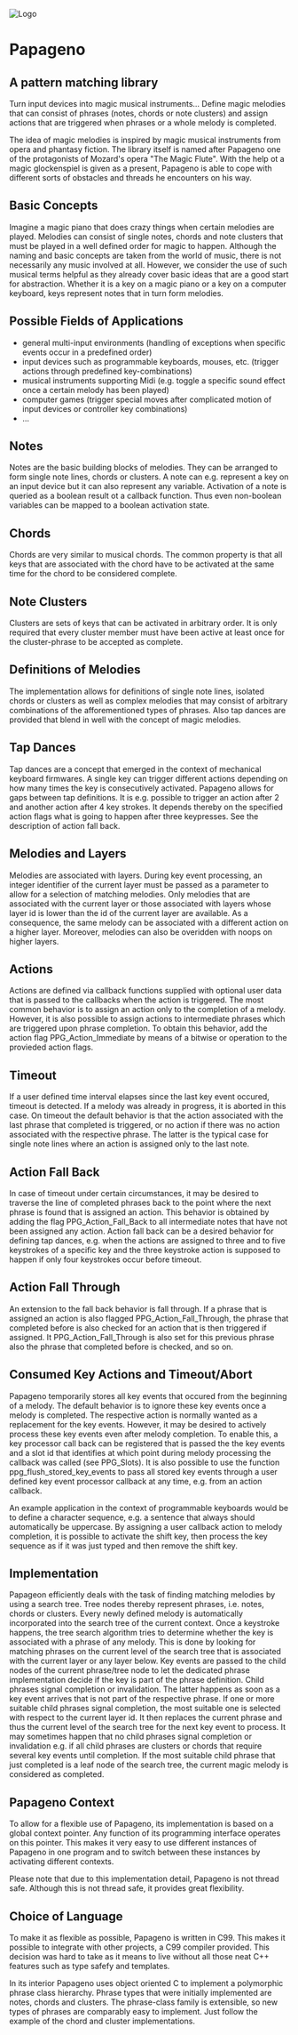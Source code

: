 ![Logo](logos/papageno_logo.svg)

Papageno
==============

A pattern matching library
--------------

Turn input devices into magic musical instruments...
Define magic melodies that can consist of phrases (notes, chords or note clusters) and 
assign actions that are triggered when phrases or a whole melody is completed.

The idea of magic melodies is inspired by magic musical instruments from
opera and phantasy fiction. The library itself is named after Papageno one of 
the protagonists of Mozard's opera "The Magic Flute". With the help ot a magic glockenspiel is given as a present,
Papageno is able to cope with different sorts of obstacles and threads he encounters on his way. 

## Basic Concepts

Imagine a magic piano that does crazy things when certain
melodies are played. Melodies can consist of single notes, chords and note clusters
that must be played in a well defined order for magic to happen.
Although the naming and basic concepts are taken from the world of music, there is not necessarily 
any music involved at all.
However, we consider the use of such musical terms helpful as they already cover basic ideas that are a good start for abstraction.
Whether it is a key on a magic piano or a key on a computer keyboard, keys represent notes that
in turn form melodies.

## Possible Fields of Applications

- general multi-input environments (handling of exceptions when specific events occur in a predefined order)
- input devices such as programmable keyboards, mouses, etc. (trigger actions through predefined key-combinations)
- musical instruments supporting Midi (e.g. toggle a specific sound effect once a certain melody has been played)
- computer games (trigger special moves after complicated motion of input devices or controller key combinations)
- ...

## Notes

Notes are the basic building blocks of melodies. They can be arranged to form single note
lines, chords or clusters.
A note can e.g. represent a key on an input device but it can also represent any
variable. Activation of a note is queried as a boolean result ot a callback function. Thus even non-boolean 
variables can be mapped to a boolean activation state.

## Chords

Chords are very similar to musical chords. The common property is that all
keys that are associated with the chord have to be activated at the same time for the
chord to be considered complete.

## Note Clusters

Clusters are sets of keys that can be activated in arbitrary order. It is only required
that every cluster member must have been active at least once for the cluster-phrase
to be accepted as complete.

## Definitions of Melodies

The implementation allows for definitions of single note lines, isolated chords
or clusters as well as complex melodies that may consist of arbitrary combinations of
the afforementioned types of phrases. Also tap dances are provided that blend in well with the concept of magic melodies.

## Tap Dances

Tap dances are a concept that emerged in the context of mechanical keyboard firmwares. A single key can trigger
different actions depending on how many times the key is consecutively activated. Papageno allows for gaps between tap definitions.
It is e.g. possible to trigger an action after 2 and another action after 4 key strokes. 
It depends thereby on the specified action flags what is going to happen after three keypresses. See the description of action fall back.

## Melodies and Layers

Melodies are associated with layers. During key event processing, an integer identifier of the current layer must be passed
as a parameter to allow for a selection of matching melodies.
Only melodies that are associated with 
the current layer or those associated with layers whose layer id is lower than the id of the 
current layer are available. As a consequence, the same melody can be associated 
with a different action on a higher layer. Moreover, melodies can also be overidden with noops on higher layers.

## Actions

Actions are defined via callback functions supplied with optional user data that is passed to
the callbacks when the action is triggered. The most common behavior is to assign 
an action only to the completion of a melody. However, it is also possible to assign 
actions to intermediate phrases which are triggered upon phrase completion. To obtain this behavior,
add the action flag PPG_Action_Immediate by means of a bitwise or operation to the provieded action flags.

## Timeout

If a user defined time interval elapses since the last key event occured, timeout is detected.
If a melody was already in progress, it is aborted in this case.
On timeout the default behavior is that the action associated with the last phrase that completed is triggered, or no action if there was no action associated with the respective phrase. The latter is the typical case for single note 
lines where an action is assigned only to the last note.

## Action Fall Back

In case of timeout under certain circumstances, it may be desired to traverse the line of completed phrases back to the point where the next phrase is found that
is assigned an action. This behavior is obtained by adding the flag PPG_Action_Fall_Back to all intermediate notes that have not been
assigned any action.
Action fall back can be a desired behavior for defining tap dances, e.g. when the actions are assigned to three and to five keystrokes of a specific key and the three keystroke action is supposed to happen if only four keystrokes occur before timeout.

## Action Fall Through

An extension to the fall back behavior is fall through. If a phrase that is assigned an action is also flagged PPG_Action_Fall_Through, 
the phrase that completed before is also checked for an action that is then triggered if assigned. It PPG_Action_Fall_Through
is also set for this previous phrase also the phrase that completed before is checked, and so on.

## Consumed Key Actions and Timeout/Abort

Papageno temporarily stores all key events that occured from the beginning of a melody. The default behavior is to ignore these key events once a melody 
is completed. The respective action is normally wanted as a replacement for the key events. However, it may be desired to actively process these key events even after melody completion. To enable this, a key processor
call back can be registered that is passed the the key events and a slot id that identifies at which point during melody processing the callback was called (see PPG_Slots). It is also possible to use the function ppg_flush_stored_key_events to pass all stored key events through a user defined key event processor callback at any time, e.g. from an action callback.

An example application in the context of programmable keyboards would be to define a character sequence, e.g. a sentence that always should automatically be uppercase. By assigning a user callback action to melody completion, it is possible to activate the shift key, then process the key sequence as if it was just typed and then remove the shift key. 

## Implementation

Papageon efficiently deals with the task of finding matching melodies by using a search tree.
Tree nodes thereby represent 
phrases, i.e. notes, chords or clusters. Every newly defined melody is
automatically incorporated into the search tree of the current context.
Once a keystroke happens, the tree search algorithm tries to determine whether
the key is associated with a phrase of any melody. This is done by looking for matching phrases on the 
current level of the search tree that is associated with the current layer or any layer below. Key events are
passed to the child nodes of the current phrase/tree node to let the dedicated 
phrase implementation decide if the key is part of the phrase definition.
Child phrases signal completion or invalidation. The latter happens 
as soon as a key event arrives that is not part of the respective phrase.
If one or more suitable child phrases signal completion, the most
suitable one is selected with respect to the current layer id. It then replaces the current phrase 
and thus the current level of the search tree for the next key event to process. 
It may sometimes happen that no child phrases 
signal completion or invalidation e.g. if all child phrases are clusters or chords that require several key events until completion.
If the most suitable child phrase that just completed is a leaf node of the search tree, 
the current magic melody is considered as completed.

## Papageno Context

To allow for a flexible use of Papageno, its implementation is based on a
global context pointer. Any function of its programming interface operates 
on this pointer. This makes it very easy to use different instances of Papageno
in one program and to switch between these instances by activating different
contexts. 

Please note that due to this implementation detail, Papageno is not thread safe.
Although this is not thread safe, it provides great flexibility.

## Choice of Language

To make it as flexible as possible, Papageno is written in C99. This makes it 
possible to integrate with other projects, a C99 compiler provided. This decision
was hard to take as it means to live without all those neat C++ features such as
type safefy and templates.

In its interior Papageno uses object oriented C to implement a polymorphic phrase class hierarchy.
Phrase types that were initially implemented are notes, chords and clusters.
The phrase-class family is extensible, so new types of phrases are comparably easy to implement.
Just follow the example of the chord and cluster implementations.